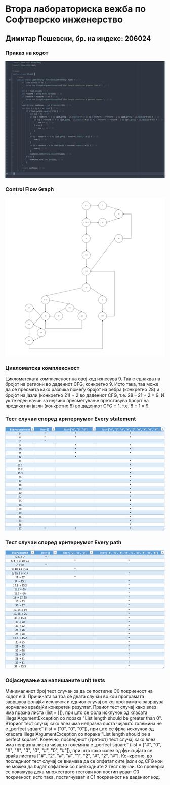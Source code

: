 # Втора лабораториска вежба по Софтверско инженерство

## Димитар Пешевски, бр. на индекс: 206024

###  Приказ на кодот
![Code](/assets/images/Code.png)

###  Control Flow Graph
![Control Flow Graph](/assets/images/CFG.png)

### Цикломатска комплексност
Цикломатската комплексност на овој код изнесува 9. Таа е еднаква на бројот на региони во дадениот CFG, конкретно 9. Исто така, таа може да се пресмета како разлика помеѓу бројот на ребра (конкретно 28) и бројот на јазли (конкретно 21) + 2 во дадениот CFG, т.е. 28 – 21 + 2 = 9. И уште еден начин за нејзино пресметување претставува бројот на предикатни јазли (конкретно 8) во дадениот CFG + 1, т.е. 8 + 1 = 9.

### Тест случаи според критериумот Every statement
![C0 Criterion](/assets/images/C0-Criterion.png)

### Тест случаи според критериумот Every path
![C1 Criterion](/assets/images/C1-Criterion.png)

### Објаснување за напишаните unit tests
Минималниот број тест случаи за да се постигне C0 покриеност на кодот е 3. Причината за тоа се двата случаи во кои програмата завршува фрлајќи исклучок и едниот случај во кој програмата завршува нормално враќајќи конкретен резултат. Првиот тест случај како влез има празна листа (list = []), при што се фрла исклучок од класата IllegalArgumentException со порака "List length should be greater than 0". Вториот тест случај како влез има непразна листа чијашто големина не е „perfect square“ (list = ["0", "0", "0"]), при што се фрла исклучок од класата IllegalArgumentException со порака "List length should be a perfect square". Конечно, последниот (третиот) тест случај како влез има непразна листа чијашто големина е „perfect square“ (list = ["#", "0", "#", "#", "0", "0", "#", "0", "#"]), при што како излез од функцијата се враќа листата ["#", "2", "#", "#", "1", "2", "#", "2", "#"]. Конкретно, во последниот тест случај се внимава да се опфатат сите јазли од CFG кои не можеа да бидат опфатени со претходните 2 тест случаи.
Со проверка се покажува дека множеството тестови кои постигнуваат C0 покриеност, исто така, постигнуваат и C1 покриеност на дадениот код.
